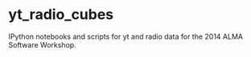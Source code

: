 yt_radio_cubes
==============

IPython notebooks and scripts for yt and radio data for the 2014 ALMA Software Workshop.
